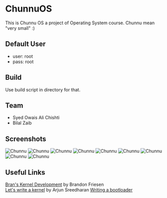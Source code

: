 # ChunnuOS #

This is Chunnu OS a project of Operating System course. 
Chunnu mean "very small" :)

## Default User ##
* user: root 
* pass: root

## Build ##

Use build script in directory for that.

## Team ##
* Syed Owais Ali Chishti
* Bilal Zaib

## Screenshots ##

![Chunnu](https://github.com/soachishti/ChunnuOS/raw/master/Screenshots/SC1.png)
![Chunnu](https://github.com/soachishti/ChunnuOS/raw/master/Screenshots/SC2.png)
![Chunnu](https://github.com/soachishti/ChunnuOS/raw/master/Screenshots/SC3.png)
![Chunnu](https://github.com/soachishti/ChunnuOS/raw/master/Screenshots/SC4.png)
![Chunnu](https://github.com/soachishti/ChunnuOS/raw/master/Screenshots/SC5.png)
![Chunnu](https://github.com/soachishti/ChunnuOS/raw/master/Screenshots/SC6.png)
![Chunnu](https://github.com/soachishti/ChunnuOS/raw/master/Screenshots/SC7.png)
![Chunnu](https://github.com/soachishti/ChunnuOS/raw/master/Screenshots/SC8.png)
![Chunnu](https://github.com/soachishti/ChunnuOS/raw/master/Screenshots/SC9.png)

## Useful Links ##

[Bran's Kernel Development](http://www.osdever.net/bkerndev/Docs/title.htm) by Brandon Friesen	
[Let's write a kernel](http://arjunsreedharan.org/post/82710718100/kernel-101-lets-write-a-kernel) by Arjun Sreedharan
[Writing a bootloader](osandamalith.wordpress.com/2015/10/26/writing-a-bootloader/)